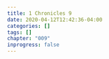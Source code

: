 ```yaml
---
title: 1 Chronicles 9
date: 2020-04-12T12:42:36-04:00
categories: []
tags: []
chapter: "009"
inprogress: false
---
```


